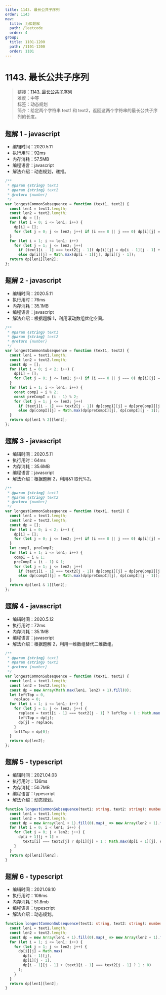 ```yaml
---
title: 1143. 最长公共子序列
order: 1143
nav:
  title: 力扣题解
  path: /leetcode
  order: 4
group:
  title: 1101-1200
  path: /1101-1200
  order: 1101
---
```


# 1143. 最长公共子序列

> 链接：[1143. 最长公共子序列](https://leetcode-cn.com/problems/longest-common-subsequence/)  
> 难度：中等  
> 标签：动态规划  
> 简介：给定两个字符串 text1 和 text2，返回这两个字符串的最长公共子序列的长度。

## 题解 1 - javascript

- 编辑时间：2020.5.11
- 执行用时：92ms
- 内存消耗：57.5MB
- 编程语言：javascript
- 解法介绍：动态规划，递推。

```javascript
/**
 * @param {string} text1
 * @param {string} text2
 * @return {number}
 */
var longestCommonSubsequence = function (text1, text2) {
  const len1 = text1.length;
  const len2 = text2.length;
  const dp = [];
  for (let i = 0; i <= len1; i++) {
    dp[i] = [];
    for (let j = 0; j <= len2; j++) if (i === 0 || j === 0) dp[i][j] = 0;
  }
  for (let i = 1; i <= len1; i++)
    for (let j = 1; j <= len2; j++)
      if (text1[i - 1] === text2[j - 1]) dp[i][j] = dp[i - 1][j - 1] + 1;
      else dp[i][j] = Math.max(dp[i - 1][j], dp[i][j - 1]);
  return dp[len1][len2];
};
```

## 题解 2 - javascript

- 编辑时间：2020.5.11
- 执行用时：76ms
- 内存消耗：35.1MB
- 编程语言：javascript
- 解法介绍：根据题解 1，利用滚动数组优化空间。

```javascript
/**
 * @param {string} text1
 * @param {string} text2
 * @return {number}
 */
var longestCommonSubsequence = function (text1, text2) {
  const len1 = text1.length;
  const len2 = text2.length;
  const dp = [];
  for (let i = 0; i < 2; i++) {
    dp[i] = [];
    for (let j = 0; j <= len2; j++) if (i === 0 || j === 0) dp[i][j] = 0;
  }
  for (let i = 1; i <= len1; i++) {
    const compI = i % 2;
    const preCompI = (i - 1) % 2;
    for (let j = 1; j <= len2; j++)
      if (text1[i - 1] === text2[j - 1]) dp[compI][j] = dp[preCompI][j - 1] + 1;
      else dp[compI][j] = Math.max(dp[preCompI][j], dp[compI][j - 1]);
  }
  return dp[len1 % 2][len2];
};
```

## 题解 3 - javascript

- 编辑时间：2020.5.11
- 执行用时：64ms
- 内存消耗：35.6MB
- 编程语言：javascript
- 解法介绍：根据题解 2，利用&1 取代%2。

```javascript
/**
 * @param {string} text1
 * @param {string} text2
 * @return {number}
 */
var longestCommonSubsequence = function (text1, text2) {
  const len1 = text1.length;
  const len2 = text2.length;
  const dp = [];
  for (let i = 0; i < 2; i++) {
    dp[i] = [];
    for (let j = 0; j <= len2; j++) if (i === 0 || j === 0) dp[i][j] = 0;
  }
  let compI, preCompI;
  for (let i = 1; i <= len1; i++) {
    compI = i & 1;
    preCompI = (i - 1) & 1;
    for (let j = 1; j <= len2; j++)
      if (text1[i - 1] === text2[j - 1]) dp[compI][j] = dp[preCompI][j - 1] + 1;
      else dp[compI][j] = Math.max(dp[preCompI][j], dp[compI][j - 1]);
  }
  return dp[len1 & 1][len2];
};
```

## 题解 4 - javascript

- 编辑时间：2020.5.12
- 执行用时：72ms
- 内存消耗：35.1MB
- 编程语言：javascript
- 解法介绍：根据题解 2，利用一维数组替代二维数组。

```javascript
/**
 * @param {string} text1
 * @param {string} text2
 * @return {number}
 */
var longestCommonSubsequence = function (text1, text2) {
  const len1 = text1.length;
  const len2 = text2.length;
  const dp = new Array(Math.max(len1, len2) + 1).fill(0);
  let leftTop = 0,
    replace = 0;
  for (let i = 1; i <= len1; i++) {
    for (let j = 1; j <= len2; j++) {
      replace = text1[i - 1] === text2[j - 1] ? leftTop + 1 : Math.max(dp[j], dp[j - 1]);
      leftTop = dp[j];
      dp[j] = replace;
    }
    leftTop = dp[0];
  }
  return dp[len2];
};
```

## 题解 5 - typescript

- 编辑时间：2021.04.03
- 执行用时：136ms
- 内存消耗：50.7MB
- 编程语言：typescript
- 解法介绍：动态规划。

```typescript
function longestCommonSubsequence(text1: string, text2: string): number {
  const len1 = text1.length;
  const len2 = text2.length;
  const dp = new Array(len1 + 1).fill(0).map(_ => new Array(len2 + 1).fill(0));
  for (let i = 0; i < len1; i++) {
    for (let j = 0; j < len2; j++) {
      dp[i + 1][j + 1] =
        text1[i] === text2[j] ? dp[i][j] + 1 : Math.max(dp[i + 1][j], dp[i][j + 1]);
    }
  }
  return dp[len1][len2];
}
```

## 题解 6 - typescript

- 编辑时间：2021.09.10
- 执行用时：108ms
- 内存消耗：51.8mb
- 编程语言：typescript
- 解法介绍：动态规划。

```typescript
function longestCommonSubsequence(text1: string, text2: string): number {
  const len1 = text1.length;
  const len2 = text2.length;
  const dp = new Array(len1 + 1).fill(0).map(_ => new Array(len2 + 1).fill(0));
  for (let i = 1; i <= len1; i++) {
    for (let j = 1; j <= len2; j++) {
      dp[i][j] = Math.max(
        dp[i - 1][j],
        dp[i][j - 1],
        dp[i - 1][j - 1] + (text1[i - 1] === text2[j - 1] ? 1 : 0)
      );
    }
  }
  return dp[len1][len2];
}
```
